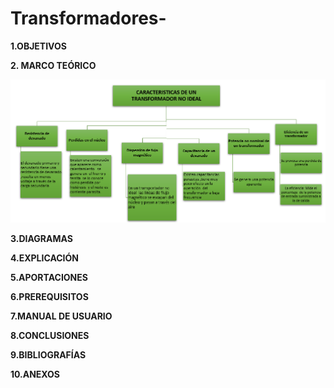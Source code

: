 # Transformadores-

**1.OBJETIVOS**

**2. MARCO TEÓRICO**

![caracteristicas](https://github.com/Katherine01-Arevalo/Transformadores-/blob/main/img/caracteristicas.PNG)

**3.DIAGRAMAS**

**4.EXPLICACIÓN**

**5.APORTACIONES**

**6.PREREQUISITOS**

**7.MANUAL DE USUARIO**

**8.CONCLUSIONES** 

**9.BIBLIOGRAFÍAS**

**10.ANEXOS**
 
